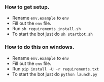### How to get setup.
- Rename `env.example` to `env`
- Fill out the `env` file.
- Run `sh requirements_install.sh`
- To start the bot just do `sh startbot.sh`


### How to do this on windows.
- Rename `env.example` to `env`
- Fill out the `env` file.
- Run `pip install -U -r requirements.txt`
- To start the bot just do `python launch.py`